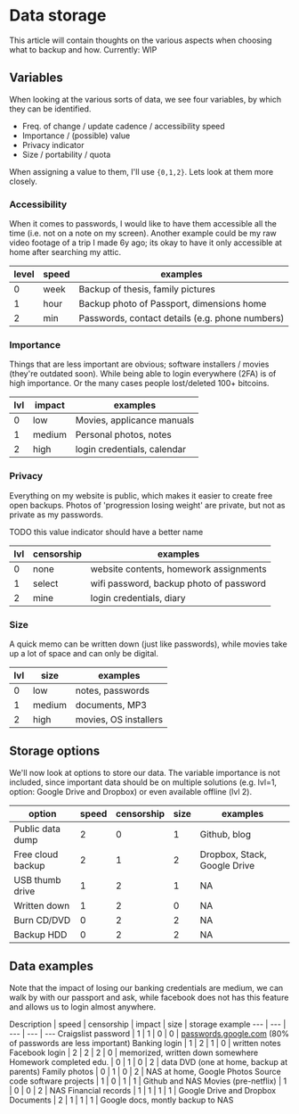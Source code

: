 # Data storage

This article will contain thoughts on the various
aspects when choosing what to backup and how.
Currently: WIP

## Variables

When looking at the various sorts of data,
we see four variables, by which they can be identified.

+ Freq. of change / update cadence / accessibility speed
+ Importance / (possible) value
+ Privacy indicator
+ Size / portability / quota

When assigning a value to them, I'll use `{0,1,2}`.
Lets look at them more closely.

### Accessibility

When it comes to passwords,
I would like to have them accessible all the time
(i.e. not on a note on my screen).
Another example could be my raw video footage of a trip I made 6y ago;
its okay to have it only accessible at home after searching my attic.

level | speed | examples
--- | --- | ---
0 | week | Backup of thesis, family pictures
1 | hour | Backup photo of Passport, dimensions home
2 | min | Passwords, contact details (e.g. phone numbers)

### Importance

Things that are less important are obvious;
software installers / movies (they're outdated soon).
While being able to login everywhere (2FA) is of high
importance.
Or the many cases people lost/deleted 100+ bitcoins.

lvl | impact | examples
--- | --- | ---
0 | low | Movies, applicance manuals
1 | medium | Personal photos, notes
2 | high | login credentials, calendar

### Privacy

Everything on my website is public,
which makes it easier to create free open backups.
Photos of 'progression losing weight' are private,
but not as private as my passwords.

TODO this value indicator should have a better name

lvl | censorship | examples
--- | --- | ---
0 | none | website contents, homework assignments
1 | select | wifi password, backup photo of password
2 | mine | login credentials, diary


### Size

A quick memo can be written down (just like passwords),
while movies take up a lot of space and can only be digital.

lvl | size | examples
--- | --- | ---
0 | low | notes, passwords
1 | medium | documents, MP3
2 | high | movies, OS installers



## Storage options

We'll now look at options to store our data.
The variable importance is not included,
since important data should be on multiple solutions
(e.g. lvl=1, option: Google Drive and Dropbox) or
even available offline (lvl 2).

option | speed | censorship | size | examples
--- | --- | --- | --- | ---
Public data dump | 2 | 0 | 1 | Github, blog
Free cloud backup | 2 | 1 | 2 | Dropbox, Stack, Google Drive
USB thumb drive | 1 | 2 | 1 | NA
Written down | 1 | 2 | 0 | NA
Burn CD/DVD | 0 | 2 | 2 | NA
Backup HDD | 0 | 2 | 2 | NA


## Data examples

Note that the impact of losing our banking credentials are medium,
we can walk by with our passport and ask,
while facebook does not has this feature and allows us to login almost anywhere.

Description | speed | censorship | impact | size | storage example
--- | --- | --- | --- | ---
Craigslist password | 1 | 1 | 0 | 0 | [passwords.google.com](http://passwords.google.com) (80% of passwords are less important)
Banking login | 1 | 2 | 1 | 0 | written notes
Facebook login | 2 | 2 | 2 | 0 | memorized, written down somewhere
Homework completed edu. | 0 | 1 | 0 | 2 | data DVD (one at home, backup at parents)
Family photos | 0 | 1 | 0 | 2 | NAS at home, Google Photos
Source code software projects | 1 | 0 | 1 | 1 | Github and NAS
Movies (pre-netflix) | 1 | 0 | 0 | 2 | NAS
Financial records | 1 | 1 | 1 | 1 | Google Drive and Dropbox
Documents | 2 | 1 | 1 | 1 | Google docs, montly backup to NAS






